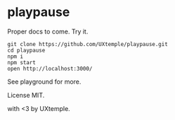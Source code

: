 # playpause

Proper docs to come.
Try it.

```
git clone https://github.com/UXtemple/playpause.git
cd playpause
npm i
npm start
open http://localhost:3000/
```

See playground for more.

License MIT.

with <3 by UXtemple.
